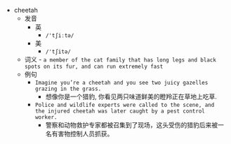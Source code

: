 - cheetah
  - 发音
    - 英
      - `/'tʃiːtə/`
    - 美
      - `/'tʃitə/`
  - 词义
        - `a member of the cat family that has long legs and black spots on its fur, and can run extremely fast`
  - 例句
    - `Imagine you’re a cheetah and you see two juicy gazelles grazing in the grass.`
      - 想像你是一个猎豹, 你看见两只味道鲜美的瞪羚正在草地上吃草.
    - `Police and wildlife experts were called to the scene, and the injured cheetah was later caught by a pest control worker.`
      - 警察和动物救护专家都被召集到了现场，这头受伤的猎豹后来被一名有害物控制人员抓获。

